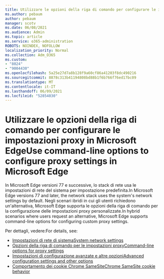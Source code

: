 ```yaml
---
title: Utilizzare le opzioni della riga di comando per configurare le impostazioni proxy in Microsoft Edge
ms.author: pebaum
author: pebaum
manager: scotv
ms.date: 06/08/2021
ms.audience: Admin
ms.topic: article
ms.service: o365-administration
ROBOTS: NOINDEX, NOFOLLOW
localization_priority: Normal
ms.collection: Adm_O365
ms.custom:
- "8024"
- "9004430"
ms.openlocfilehash: 5a25e27d7a8b128f9a60cf86a41203f8dc490216
ms.sourcegitcommit: 8878c313b41194808bd88b1f6b766f76ed17bc09
ms.translationtype: MT
ms.contentlocale: it-IT
ms.lasthandoff: 06/09/2021
ms.locfileid: "52854030"
---
```

# <a name="use-command-line-options-to-configure-proxy-settings-in-microsoft-edge"></a><span data-ttu-id="ac6bf-102">Utilizzare le opzioni della riga di comando per configurare le impostazioni proxy in Microsoft Edge</span><span class="sxs-lookup"><span data-stu-id="ac6bf-102">Use command-line options to configure proxy settings in Microsoft Edge</span></span>

<span data-ttu-id="ac6bf-103">In Microsoft Edge versioni 77 e successive, lo stack di rete usa le impostazioni di rete del sistema per impostazione predefinita.</span><span class="sxs-lookup"><span data-stu-id="ac6bf-103">In Microsoft Edge versions 77 and later, the network stack uses the system's network settings by default.</span></span> <span data-ttu-id="ac6bf-104">Negli scenari ibridi in cui gli utenti richiedono un'alternativa, Microsoft Edge supporta le opzioni della riga di comando per la configurazione delle impostazioni proxy personalizzate.</span><span class="sxs-lookup"><span data-stu-id="ac6bf-104">In hybrid scenarios where users request an alternative, Microsoft Edge supports command-line options for configuring custom proxy settings.</span></span> 

<span data-ttu-id="ac6bf-105">Per dettagli, vedere:</span><span class="sxs-lookup"><span data-stu-id="ac6bf-105">For details, see:</span></span>

- [<span data-ttu-id="ac6bf-106">Impostazioni di rete di sistema</span><span class="sxs-lookup"><span data-stu-id="ac6bf-106">System network settings</span></span>](/deployedge/edge-learnmore-cmdline-options-proxy-settings#system-network-settings)
- [<span data-ttu-id="ac6bf-107">Opzioni della riga di comando per le impostazioni proxy</span><span class="sxs-lookup"><span data-stu-id="ac6bf-107">Command-line options for proxy settings</span></span>](/deployedge/edge-learnmore-cmdline-options-proxy-settings#system-network-settings)
- [<span data-ttu-id="ac6bf-108">Impostazioni di configurazione avanzate e altre opzioni</span><span class="sxs-lookup"><span data-stu-id="ac6bf-108">Advanced configuration settings and other options</span></span>](https://go.microsoft.com/fwlink/?linkid=2134293)
- [<span data-ttu-id="ac6bf-109">Comportamento dei cookie Chrome SameSite</span><span class="sxs-lookup"><span data-stu-id="ac6bf-109">Chrome SameSite cookie behavior</span></span>](/office365/troubleshoot/miscellaneous/chrome-behavior-affects-applications)